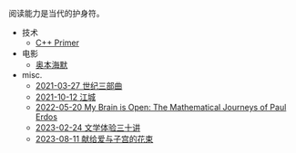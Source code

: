 阅读能力是当代的护身符。

- 技术
  - [C++ Primer](reading/notes/cpp-primer.md)
- 电影
  - [奥本海默](reading/notes/Oppenheimer.md)
- misc.
  - [2021-03-27 世纪三部曲](reading/notes/century-trilogy.md)
  - [2021-10-12 江城](reading/notes/river-city.md)
  - [2022-05-20 My Brain is Open: The Mathematical Journeys of Paul Erdos](reading/notes/my-brain-is-open.md)
  - [2023-02-24 文学体验三十讲](reading/notes/literature-talk.md)
  - [2023-08-11 献给爱与子宫的花束](reading/notes/flower-for-love-uterus.md)